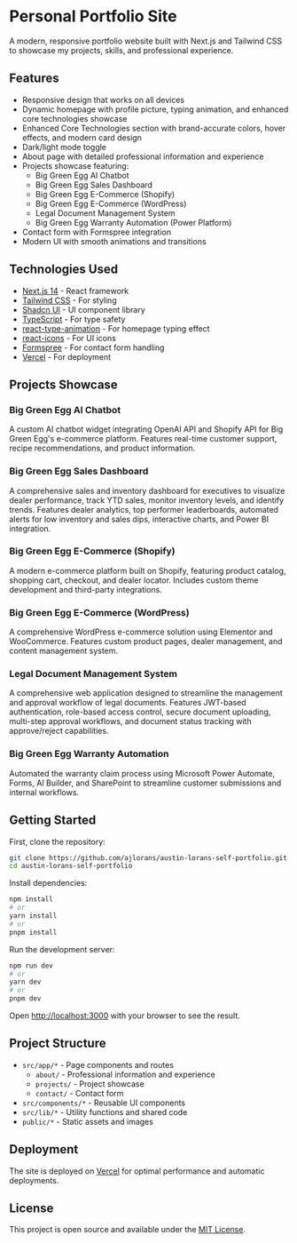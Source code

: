 # Personal Portfolio Site

A modern, responsive portfolio website built with Next.js and Tailwind CSS to showcase my projects, skills, and professional experience.

## Features

- Responsive design that works on all devices
- Dynamic homepage with profile picture, typing animation, and enhanced core technologies showcase
- Enhanced Core Technologies section with brand-accurate colors, hover effects, and modern card design
- Dark/light mode toggle
- About page with detailed professional information and experience
- Projects showcase featuring:
  - Big Green Egg AI Chatbot
  - Big Green Egg Sales Dashboard
  - Big Green Egg E-Commerce (Shopify)
  - Big Green Egg E-Commerce (WordPress)
  - Legal Document Management System
  - Big Green Egg Warranty Automation (Power Platform)
- Contact form with Formspree integration
- Modern UI with smooth animations and transitions

## Technologies Used

- [Next.js 14](https://nextjs.org) - React framework
- [Tailwind CSS](https://tailwindcss.com) - For styling
- [Shadcn UI](https://ui.shadcn.com) - UI component library
- [TypeScript](https://www.typescriptlang.org) - For type safety
- [react-type-animation](https://github.com/maxeth/react-type-animation) - For homepage typing effect
- [react-icons](https://react-icons.github.io/react-icons/) - For UI icons
- [Formspree](https://formspree.io) - For contact form handling
- [Vercel](https://vercel.com) - For deployment

## Projects Showcase

### Big Green Egg AI Chatbot

A custom AI chatbot widget integrating OpenAI API and Shopify API for Big Green Egg's e-commerce platform. Features real-time customer support, recipe recommendations, and product information.

### Big Green Egg Sales Dashboard

A comprehensive sales and inventory dashboard for executives to visualize dealer performance, track YTD sales, monitor inventory levels, and identify trends. Features dealer analytics, top performer leaderboards, automated alerts for low inventory and sales dips, interactive charts, and Power BI integration.

### Big Green Egg E-Commerce (Shopify)

A modern e-commerce platform built on Shopify, featuring product catalog, shopping cart, checkout, and dealer locator. Includes custom theme development and third-party integrations.

### Big Green Egg E-Commerce (WordPress)

A comprehensive WordPress e-commerce solution using Elementor and WooCommerce. Features custom product pages, dealer management, and content management system.

### Legal Document Management System

A comprehensive web application designed to streamline the management and approval workflow of legal documents. Features JWT-based authentication, role-based access control, secure document uploading, multi-step approval workflows, and document status tracking with approve/reject capabilities.

### Big Green Egg Warranty Automation

Automated the warranty claim process using Microsoft Power Automate, Forms, AI Builder, and SharePoint to streamline customer submissions and internal workflows.

## Getting Started

First, clone the repository:

```bash
git clone https://github.com/ajlorans/austin-lorans-self-portfolio.git
cd austin-lorans-self-portfolio
```

Install dependencies:

```bash
npm install
# or
yarn install
# or
pnpm install
```

Run the development server:

```bash
npm run dev
# or
yarn dev
# or
pnpm dev
```

Open [http://localhost:3000](http://localhost:3000) with your browser to see the result.

## Project Structure

- `src/app/*` - Page components and routes
  - `about/` - Professional information and experience
  - `projects/` - Project showcase
  - `contact/` - Contact form
- `src/components/*` - Reusable UI components
- `src/lib/*` - Utility functions and shared code
- `public/*` - Static assets and images

## Deployment

The site is deployed on [Vercel](https://vercel.com) for optimal performance and automatic deployments.

## License

This project is open source and available under the [MIT License](LICENSE).
